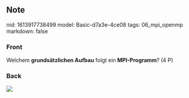 ## Note
nid: 1613917738499
model: Basic-d7a3e-4ce08
tags: 06_mpi_openmp
markdown: false

### Front
Welchem <b>grundsätzlichen Aufbau</b> folgt ein <b>MPI-Programm</b>? (4 P)

### Back
<img src="42459161.png">
